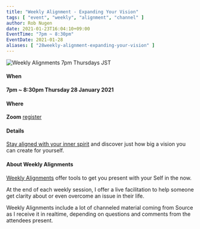 ```yaml
---
title: "Weekly Alignment - Expanding Your Vision"
tags: [ "event", "weekly", "alignment", "channel" ]
author: Rob Nugen
date: 2021-01-23T16:04:10+09:00
EventTime: "7pm ~ 8:30pm"
EventDate: 2021-01-28
aliases: [ "28weekly-alignment-expanding-your-vision" ]
---
```


<img
src="//b.robnugen.com/blog/2020/2020_nov_23_weekly_alignments_title.jpg"
alt="Weekly Alignments 7pm Thursdays JST"
class="title" />

#### When

**7pm ~ 8:30pm Thursday  28 January 2021**

#### Where

**Zoom** [register](/weekly-alignments/registration/)

#### Details

[Stay aligned with your inner spirit](/blog/2021/01/21/weekly-alignment-recognize-your-magnificence/) and discover just how big a vision you can create for yourself.

#### About Weekly Alignments

[Weekly Alignments](/weekly-alignments/) offer tools to get you present with your Self in the now.

At the end of each weekly session, I offer a live facilitation to help
someone get clarity about or even overcome an issue in their life.

Weekly Alignments include a lot of channeled material coming from
Source as I receive it in realtime, depending on questions and
comments from the attendees present.
